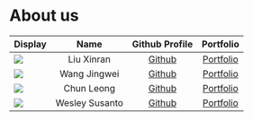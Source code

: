 # About us


| Display                                                                                                                                     |      Name      |              Github Profile               |             Portfolio             |
|---------------------------------------------------------------------------------------------------------------------------------------------|:--------------:|:-----------------------------------------:|:---------------------------------:|
| ![](https://via.placeholder.com/100.png?text=Photo)                                                                                         |   Liu Xinran   |   [Github](https://github.com/striris/)   | [Portfolio](docs/team/xinran.md)  |
| ![](https://avatars.githubusercontent.com/u/69473846?s=400&u=7956442ea7a7d181262b3d76b5db4fd5d3f7a54c&v=4)                                  |  Wang Jingwei  | [Github](https://github.com/Wang-Jingwei) | [Portfolio](docs/team/johndoe.md) |
| ![](https://www.practicalpainmanagement.com/sites/default/files/images/2015/11/19/Headache.jpg)                                             |   Chun Leong   |  [Github](https://github.com/allyfern72)  | [Portfolio](docs/team/johndoe.md) |
| ![](https://64.media.tumblr.com/3cad25d62606da05a6210c21878eac04/2cf00a6323054982-c1/s400x600/068fb71d52e4edbfcfc81807f5a05bbb4570c616.png) | Wesley Susanto | [Github](https://github.com/cristoforows) | [Portfolio](docs/team/johndoe.md) |
